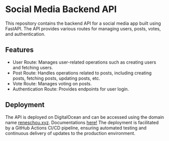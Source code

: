 # Social Media Backend API

This repository contains the backend API for a social media app built using FastAPI. The API provides various routes for managing users, posts, votes, and authentication.

## Features

- User Route: Manages user-related operations such as creating users and fetching users.
- Post Route: Handles operations related to posts, including creating posts, fetching posts, updating posts, etc.
- Vote Route: Manages voting on posts.
- Authentication Route: Provides endpoints for user login.


## Deployment

The API is deployed on DigitalOcean and can be accessed using the domain name [reneschou.xyz](https://reneschou.xyz). Documentations [here!](https://reneschou.xyz/docs) The deployment is facilitated by a GitHub Actions CI/CD pipeline, ensuring automated testing and continuous delivery of updates to the production environment.


